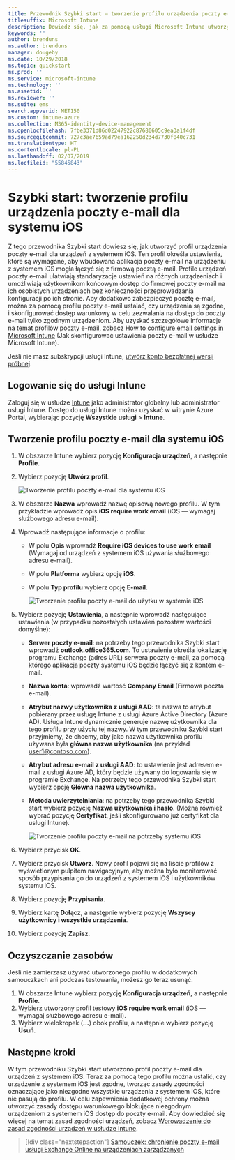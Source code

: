 ```yaml
---
title: Przewodnik Szybki start — tworzenie profilu urządzenia poczty e-mail dla systemu iOS
titlesuffix: Microsoft Intune
description: Dowiedz się, jak za pomocą usługi Microsoft Intune utworzyć profil urządzenia poczty e-mail, aby umożliwić bezpieczne łączenie się urządzeń z systemem iOS z firmową pocztą e-mail.
keywords: ''
author: brenduns
ms.author: brenduns
manager: dougeby
ms.date: 10/29/2018
ms.topic: quickstart
ms.prod: ''
ms.service: microsoft-intune
ms.technology: ''
ms.assetid: ''
ms.reviewer: ''
ms.suite: ems
search.appverid: MET150
ms.custom: intune-azure
ms.collection: M365-identity-device-management
ms.openlocfilehash: 7fbe3371d86d02247922c87680605c9ea3a1f4df
ms.sourcegitcommit: 727c3ae7659ad79ea162250d234d7730f840c731
ms.translationtype: HT
ms.contentlocale: pl-PL
ms.lasthandoff: 02/07/2019
ms.locfileid: "55845843"
---
```

# <a name="quickstart-create-an-email-device-profile-for-ios"></a>Szybki start: tworzenie profilu urządzenia poczty e-mail dla systemu iOS

Z tego przewodnika Szybki start dowiesz się, jak utworzyć profil urządzenia poczty e-mail dla urządzeń z systemem iOS. Ten profil określa ustawienia, które są wymagane, aby wbudowana aplikacja poczty e-mail na urządzeniu z systemem iOS mogła łączyć się z firmową pocztą e-mail. Profile urządzeń poczty e-mail ułatwiają standaryzacje ustawień na różnych urządzeniach i umożliwiają użytkownikom końcowym dostęp do firmowej poczty e-mail na ich osobistych urządzeniach bez konieczności przeprowadzania konfiguracji po ich stronie. Aby dodatkowo zabezpieczyć pocztę e-mail, można za pomocą profilu poczty e-mail ustalać, czy urządzenia są zgodne, i skonfigurować dostęp warunkowy w celu zezwalania na dostęp do poczty e-mail tylko zgodnym urządzeniom. Aby uzyskać szczegółowe informacje na temat profilów poczty e-mail, zobacz [How to configure email settings in Microsoft Intune](email-settings-configure.md) (Jak skonfigurować ustawienia poczty e-mail w usłudze Microsoft Intune).

Jeśli nie masz subskrypcji usługi Intune, [utwórz konto bezpłatnej wersji próbnej](free-trial-sign-up.md).

## <a name="sign-in-to-intune"></a>Logowanie się do usługi Intune

Zaloguj się w usłudze [Intune](https://aka.ms/intuneportal) jako administrator globalny lub administrator usługi Intune. Dostęp do usługi Intune można uzyskać w witrynie Azure Portal, wybierając pozycję **Wszystkie usługi** > **Intune**.

## <a name="create-an-ios-email-profile"></a>Tworzenie profilu poczty e-mail dla systemu iOS
1. W obszarze Intune wybierz pozycję **Konfiguracja urządzeń**, a następnie **Profile**.
2. Wybierz pozycję **Utwórz profil**.
   
   ![Tworzenie profilu poczty e-mail dla systemu iOS](media/quickstart-email-profile/ios-create-profile.png)

3. W obszarze **Nazwa** wprowadź nazwę opisową nowego profilu. W tym przykładzie wprowadź opis **iOS require work email** (iOS — wymagaj służbowego adresu e-mail).
4. Wprowadź następujące informacje o profilu:
   - W polu **Opis** wprowadź **Require iOS devices to use work email** (Wymagaj od urządzeń z systemem iOS używania służbowego adresu e-mail).
   - W polu **Platforma** wybierz opcję **iOS**.
   - W polu **Typ profilu** wybierz opcję **E-mail**.
    
     ![Tworzenie profilu poczty e-mail do użytku w systemie iOS](media/quickstart-email-profile/ios-email-profile-name.png)

5. Wybierz pozycję **Ustawienia**, a następnie wprowadź następujące ustawienia (w przypadku pozostałych ustawień pozostaw wartości domyślne):
   - **Serwer poczty e-mail**: na potrzeby tego przewodnika Szybki start wprowadź **outlook.office365.com**. To ustawienie określa lokalizację programu Exchange (adres URL) serwera poczty e-mail, za pomocą którego aplikacja poczty systemu iOS będzie łączyć się z kontem e-mail.
   - **Nazwa konta**: wprowadź wartość **Company Email** (Firmowa poczta e-mail).
   - **Atrybut nazwy użytkownika z usługi AAD**: ta nazwa to atrybut pobierany przez usługę Intune z usługi Azure Active Directory (Azure AD). Usługa Intune dynamicznie generuje nazwę użytkownika dla tego profilu przy użyciu tej nazwy. W tym przewodniku Szybki start przyjmiemy, że chcemy, aby jako nazwa użytkownika profilu używana była **główna nazwa użytkownika** (na przykład user1@contoso.com).
   - **Atrybut adresu e-mail z usługi AAD**: to ustawienie jest adresem e-mail z usługi Azure AD, który będzie używany do logowania się w programie Exchange. Na potrzeby tego przewodnika Szybki start wybierz opcję **Główna nazwa użytkownika**.
   - **Metoda uwierzytelniania**: na potrzeby tego przewodnika Szybki start wybierz pozycję **Nazwa użytkownika i hasło**. (Można również wybrać pozycję **Certyfikat**, jeśli skonfigurowano już certyfikat dla usługi Intune).
    
     ![Tworzenie profilu poczty e-mail na potrzeby systemu iOS](media/quickstart-email-profile/ios-email-profile.png)

6. Wybierz przycisk **OK**.
7. Wybierz przycisk **Utwórz**. Nowy profil pojawi się na liście profilów z wyświetlonym pulpitem nawigacyjnym, aby można było monitorować sposób przypisania go do urządzeń z systemem iOS i użytkowników systemu iOS.
8. Wybierz pozycję **Przypisania**.
9. Wybierz kartę **Dołącz**, a następnie wybierz pozycję **Wszyscy użytkownicy i wszystkie urządzenia**. 
10. Wybierz pozycję **Zapisz**.

## <a name="clean-up-resources"></a>Oczyszczanie zasobów
Jeśli nie zamierzasz używać utworzonego profilu w dodatkowych samouczkach ani podczas testowania, możesz go teraz usunąć.
1. W obszarze Intune wybierz pozycję **Konfiguracja urządzeń**, a następnie **Profile**.
2. Wybierz utworzony profil testowy **iOS require work email** (iOS — wymagaj służbowego adresu e-mail).
3. Wybierz wielokropek (**...**) obok profilu, a następnie wybierz pozycję **Usuń**.

## <a name="next-steps"></a>Następne kroki

W tym przewodniku Szybki start utworzono profil poczty e-mail dla urządzeń z systemem iOS. Teraz za pomocą tego profilu można ustalić, czy urządzenie z systemem iOS jest zgodne, tworząc zasady zgodności oznaczające jako niezgodne wszystkie urządzenia z systemem iOS, które nie pasują do profilu. W celu zapewnienia dodatkowej ochrony można utworzyć zasady dostępu warunkowego blokujące niezgodnym urządzeniom z systemem iOS dostęp do poczty e-mail. Aby dowiedzieć się więcej na temat zasad zgodności urządzeń, zobacz [Wprowadzenie do zasad zgodności urządzeń w usłudze Intune](device-compliance-get-started.md).

> [!div class="nextstepaction"]
> [Samouczek: chronienie poczty e-mail usługi Exchange Online na urządzeniach zarządzanych](tutorial-protect-email-on-enrolled-devices.md)
